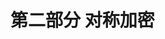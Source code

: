 <hgroup>

# <samp class="SANS_Futura_Std_Bold_Condensed_B_11">第二部分</samp> <samp class="SANS_Dogma_OT_Bold_B_11">对称加密</samp>

</hgroup>
